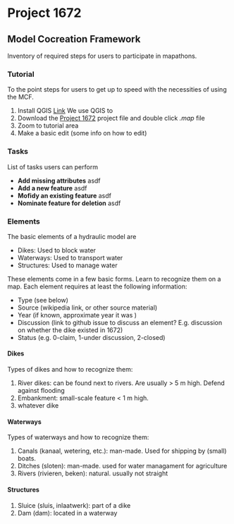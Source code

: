 # Project 1672

## Model Cocreation Framework

Inventory of required steps for users to participate in mapathons. 

### Tutorial

To the point steps for users to get up to speed with the necessities of using the MCF. 

1. Install QGIS [Link](https://qgis.org/en/site/forusers/download.html)
We use QGIS to 
2. Download the [Project 1672](https//link_to_stuff) project file and double click *.map* file
3. Zoom to tutorial area
4. Make a basic edit (some info on how to edit)

### Tasks

List of tasks users can perform

-  **Add missing attributes** asdf
-  **Add a new feature** asdf
-  **Mofidy an existing feature** asdf
-  **Nominate feature for deletion** asdf

### Elements

The basic elements of a hydraulic model are 

-	Dikes: Used to block water
-	Waterways: Used to transport water
-	Structures: Used to manage water

These elements come in a few basic forms. Learn to recognize them on a map. Each element requires at least the following information:

- Type (see below)
- Source (wikipedia link, or other source material)
- Year (if known, approximate year it was )
- Discussion (link to github issue to discuss an element? E.g. discussion on whether the dike existed in 1672)
- Status (e.g. 0-claim, 1-under discussion, 2-closed)

#### Dikes

Types of dikes and how to recognize them:

1. River dikes: can be found next to rivers. Are usually > 5 m high. Defend against flooding
2. Embankment: small-scale feature < 1 m high. 
3. whatever dike


#### Waterways

Types of waterways and how to recognize them:

1. Canals (kanaal, wetering, etc.): man-made. Used for shipping by (small) boats. 
2. Ditches (sloten): man-made. used for water managament for agriculture
3. Rivers (rivieren, beken): natural. usually not straight


#### Structures

1. Sluice (sluis, inlaatwerk): part of a dike
2. Dam (dam): located in a waterway